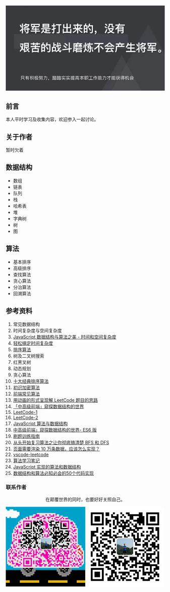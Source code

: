 ![image](./img/timg.jpg)
<br>

## 前言

本人平时学习及收集内容，欢迎参入一起讨论。

## 关于作者

暂时欠着

## 数据结构

- 数组
- 链表
- 队列
- 栈
- 哈希表
- 堆
- 字典树
- 树
- 图

## 算法

- 基本排序
- 高级排序
- 查找算法
- 贪心算法
- 分治算法
- 回溯算法

## 参考资料

1. 常见数据结构
1. 时间复杂度与空间复杂度
1. [JavaScript 数据结构与算法之美 - 时间和空间复杂度](https://github.com/biaochenxuying/blog/issues/29)
1. [轻松搞定时间复杂度](https://mp.weixin.qq.com/s/aUDrVMhFUT3LfsHfuBopTw)
1. [排序算法](https://github.com/ftTony/blog/issues/30)
1. 树及二叉树搜索
1. 红黑叉树
1. 动态规划
1. 贪心算法
1. [十大经典排序算法](https://github.com/hustcc/JS-Sorting-Algorithm)
1. [初识加密算法](https://mp.weixin.qq.com/s/8iBZ3_CIzw3kWjmPYACDrw)
1. [前端常见算法](https://github.com/ftTony/blog/issues/24)
1. [用动画的形式呈现解 LeetCode 题目的思路](https://github.com/MisterBooo/LeetCodeAnimation)
1. [「中高级前端」窥探数据结构的世界](https://juejin.im/post/5cd1ab3df265da03587c142a)
1. [LeetCode-1](https://github.com/azl397985856/leetcode)
1. [LeetCode-2](https://github.com/xcatliu/leetcode)
1. [JavaScript 算法与数据结构](https://github.com/trekhleb/javascript-algorithms/blob/master/README.zh-CN.md)
1. [中高级前端」窥探数据结构的世界- ES6 版](https://juejin.im/post/5cd1ab3df265da03587c142a?utm_source=gold_browser_extension)
1. [刷题训练指南](https://github.com/apachecn/awesome-algorithm)
1. [从头开始复习算法之让你彻底搞清楚 BFS 和 DFS](https://mp.weixin.qq.com/s/AAsbpVevRRGEMrT7SdH60Q)
1. [页面需要渲染 10 万条数据，应该怎么实现？](https://www.cnblogs.com/ldld/p/11028179.html)
1. [vscode-leetcode](https://github.com/jdneo/vscode-leetcode)
1. [算法学习笔记](https://github.com/nonstriater/Learn-Algorithms)
1. [JavaScript 实现的算法和数据结构](https://github.com/ConardLi/awesome-coding-js)
2. [数据结构和算法必知必会的50个代码实现](https://github.com/wangzheng0822/algo)

### 联系作者

<div align="center">
    <p>
        在颠覆世界的同时，也要好好关照自己。
    </p>
    <img src="./img/contact.png" />
</div>
